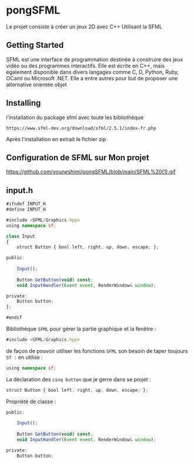 # pongSFML
Le projet consiste à créer un jeux 2D avec C++ Utilisant la SFML


## Getting Started

SFML est une interface de programmation destinée à construire des jeux vidéo ou des programmes interactifs. Elle est écrite en C++, mais également disponible dans divers langages comme C, D, Python, Ruby, OCaml ou Microsoft .NET. Elle a entre autres pour but de proposer une alternative orientée objet


## Installing

l'installation du package sfml avec toute les bibliothèque

    https://www.sfml-dev.org/download/sfml/2.5.1/index-fr.php


Après l'installation en extrait le fichier zip


## Configuration de SFML sur Mon projet 
 
https://github.com/youneshimi/pongSFML/blob/main/SFML%20(1).gif

## input.h

```ts
#ifndef INPUT_H
#define INPUT_H

#include <SFML/Graphics.hpp>
using namespace sf;

class Input
{
	struct Button { bool left, right, up, down, escape; };

public:
	
	Input();
	
	Button GetButton(void) const;
	void InputHandler(Event event, RenderWindow& window);

private:
	Button button;
};

#endif
```


Bibliothèque `SFML` pour gérer la partie graphique et la fenêtre : 
```ts
#include <SFML/Graphics.hpp>
```
de façon de pouvoir utiliser les fonctions `SFML` son besoin de taper toujours `Sf :` en utilise : 
```ts
using namespace sf;
```

La déclaration des `cinq button` que je gerre dans se projet : 
```ts
struct Button { bool left, right, up, down, escape; };
```
Propriété de classe : 
```ts
public:
	
	Input();
	
	Button GetButton(void) const;
	void InputHandler(Event event, RenderWindow& window);

private:
	Button button;
```	
